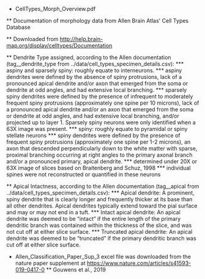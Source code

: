 * CellTypes_Morph_Overview.pdf

** Documentation of morphology data from Allen Brain Atlas' Cell Types Database

** Downloaded from http://help.brain-map.org/display/celltypes/Documentation

** Dendrite Type assigned, according to the Allen documentation (tag__dendrite_type from ../data/cell_types_specimen_details.csv): 
*** aspiny and sparsely spiny: roughly equate to interneurons. 
*** aspiny dendrites were defined by the absence of spiny protrusions, lack of a pronounced apical dendrite and/or axon that emerged from the soma or dendrite at odd angles, and had extensive local branching.
*** sparsely spiny dendrites were defined by the presence of infrequent to moderately frequent spiny protrusions (approximately one spine per 10 microns), lack of a pronounced apical dendrite and/or an axon that emerged from the soma or dendrite at odd angles, and had extensive local branching, and/or projected up to layer 1. Sparsely spiny neurons were only identified when a 63X image was present.
*** spiny: roughly equate to pyramidal or spiny stellate neurons
*** spiny dendrites were defined by the presence of frequent spiny protrusions (approximately one spine per 1-2 microns), an axon that descended perpendicularly down to the white matter with sparse, proximal branching occurring at right angles to the primary axonal branch and/or a pronounced primary, apical dendrite.
*** determined under 20X or 63X image of slices based on Braitenberg and Schuz, 1998
*** individual spines were not reconstructed or quantified in these neurons

** Apical Intactness, according to the Allen documentation (tag__apical from ../data/cell_types_specimen_details.csv):
*** Apical dendrite: A prominent, spiny dendrite that is clearly longer and frequently thicker at its base than all other dendrites. Apical dendrites typically extend toward the pial surface and may or may not end in a tuft.
*** Intact apical dendrite: An apical dendrite was deemed to be “intact” if the entire length of the primary dendritic branch was contained within the thickness of the slice, and was not cut off at either slice surface.
*** Truncated apical dendrite: An apical dendrite was deemed to be “truncated” if the primary dendritic branch was cut off at either slice surface.

* Allen_Classification_Paper_Sup_3 excel file was downloaded from the nature paper supplement at https://www.nature.com/articles/s41593-019-0417-0
** Gouwens et al., 2019


